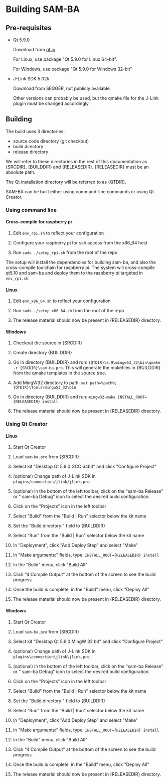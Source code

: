 # Building SAM-BA


## Pre-requisites

- Qt 5.9.0

  Download from [qt.io](http://www.qt.io/download-open-source/#section-3).

  For Linux, use package "Qt 5.9.0 for Linux 64-bit".

  For Windows, use package "Qt 5.9.0 for Windows 32-bit"

- J-Link SDK 5.02k

  Download from SEGGER, not publicly available.

  Other versions can probably be used, but the qmake file for the J-Link plugin
must be changed accordingly.


## Building

The build uses 3 directories:

- source code directory (git checkout)
- build directory
- release directory

We will refer to these directories in the rest of this documentation as
{SRCDIR}, {BUILDDIR} and {RELEASEDIR}.  {RELEASEDIR} must be an absolute path.

The Qt installation directory will be referred to as {QTDIR}.

SAM-BA can be built either using command-line commands or using Qt Creator.

### Using command line

#### Cross-compile for raspberry pi

1. Edit `env_rpi.sh` to reflect your configuration

2. Configure your raspberry pi for ssh access from the x86_64 host

3. Run `sudo ./setup_rpi.sh` from the root of the repo

  The setup will install the dependencies for building sam-ba, and also the cross-compile toolchain for raspberry pi. The system will cross-compile qt5.10 and sam-ba and deploy them to the raspberry pi targeted in `env_rpi.sh`.

#### Linux

1. Edit `env_x86_64.sh` to reflect your configuration

2. Run `sudo ./setup_x86_64.sh` from the root of the repo 

3. The release material should now be present in {RELEASEDIR} directory.

#### Windows

1. Checkout the source in {SRCDIR}

2. Create directory {BUILDDIR}

3. Go in directory {BUILDDIR} and run:
``{QTDIR}\5.9\mingw53_32\bin\qmake -r {SRCDIR}\sam-ba.pro``.  This will
generate the makefiles in {BUILDDIR} from the qmake templates in the source
tree.

4. Add MingW32 directory to path:
``set path=%path%;{QTDIR}\Tools\mingw53_32\bin``

5. Go in directory {BUILDDIR} and run:
``mingw32-make INSTALL_ROOT={RELEASEDIR} install``

6. The release material should now be present in {RELEASEDIR} directory.


### Using Qt Creator

#### Linux

1. Start Qt Creator

2. Load ``sam-ba.pro`` from {SRCDIR}

3. Select kit "Desktop Qt 5.9.0 GCC 64bit" and click "Configure Project"

4. (optional) Change path of J-Link SDK in
``plugins/connection/jlink/jlink.pro``.

5. (optional) In the bottom of the left toolbar, click on the "sam-ba Release"
or " sam-ba Debug" icon to select the desired build configuration.

4. Click on the "Projects" icon in the left toolbar

5. Select "Build" from the "Build | Run" selector below the kit name

6. Set the "Build directory:" field to {BUILDDIR}

5. Select "Run" from the "Build | Run" selector below the kit name

6. In "Deployment", click "Add Deploy Step" and select "Make"

7. In "Make arguments:" fields, type:
``INSTALL_ROOT={RELEASEDIR} install``
  
8. In the "Build" menu, click "Build All"

10. Click "4 Compile Output" at the bottom of the screen to see the build
progress

11. Once the build is complete, in the "Build" menu, click "Deploy All"

12. The release material should now be present in {RELEASEDIR} directory.

#### Windows

1. Start Qt Creator

2. Load ``sam-ba.pro`` from {SRCDIR}

3. Select kit "Desktop Qt 5.9.0 MingW 32 bit" and click "Configure Project"

4. (optional) Change path of J-Link SDK in
``plugins\connection\jlink\jlink.pro``.

5. (optional) In the bottom of the left toolbar, click on the "sam-ba Release"
or " sam-ba Debug" icon to select the desired build configuration.

4. Click on the "Projects" icon in the left toolbar

5. Select "Build" from the "Build | Run" selector below the kit name

6. Set the "Build directory:" field to {BUILDDIR}

5. Select "Run" from the "Build | Run" selector below the kit name

6. In "Deployment", click "Add Deploy Step" and select "Make"

7. In "Make arguments:" fields, type:
``INSTALL_ROOT={RELEASEDIR} install``

8. In the "Build" menu, click "Build All"

10. Click "4 Compile Output" at the bottom of the screen to see the build
progress

11. Once the build is complete, in the "Build" menu, click "Deploy All"

12. The release material should now be present in {RELEASEDIR} directory.

